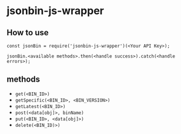 # jsonbin-js-wrapper

## How to use

```
const jsonBin = require('jsonbin-js-wrapper')(<Your API Key>);

jsonBin.<available methods>.then(<handle success>).catch(<handle errors>);

```

## methods

- `get(<BIN_ID>)`
- `getSpecific(<BIN_ID>, <BIN_VERSION>)`
- `getLatest(<BIN_ID>)`
- `post(<data[obj]>, binName)`
- `put(<BIN_ID>, <data[obj]>)`
- `delete(<BIN_ID)>)`
